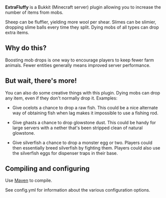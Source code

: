 **ExtraFluffy** is a Bukkit (Minecraft server) plugin allowing you to increase
the number of items from mobs.

Sheep can be fluffier, yielding more wool per shear. Slimes can be slimier,
dropping slime balls every time they split. Dying mobs of all types can drop
extra items.

## Why do this?

Boosting mob drops is one way to encourage players to keep fewer farm animals.
Fewer entities generally means improved server performance.

## But wait, there's more!

You can also do some creative things with this plugin. Dying mobs can drop any
item, even if they don't normally drop it. Examples:

* Give ocelots a chance to drop a raw fish. This could be a nice alternate way
  of obtaining fish when lag makes it impossible to use a fishing rod.

* Give ghasts a chance to drop glowstone dust. This could be handy for large
  servers with a nether that's been stripped clean of natural glowstone.

* Give silverfish a chance to drop a monster egg or two. Players could then
  essentially breed silverfish by fighting them. Players could also use the
  silverfish eggs for dispenser traps in their base.

## Compiling and configuring

Use [Maven](http://maven.apache.org/) to compile.

See config.yml for information about the various configuration options.
